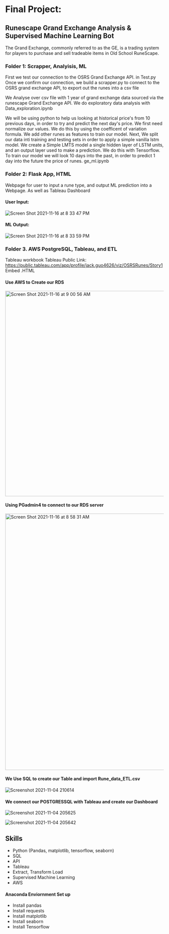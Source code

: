 # Final Project:

## Runescape Grand Exchange Analysis & Supervised Machine Learning Bot
The Grand Exchange, commonly referred to as the GE, is a trading system for players to purchase and sell tradeable items in Old School RuneScape.

### Folder 1: Scrapper, Analyisis, ML
First we test our connection to the OSRS Grand Exchange API. in Test.py
Once we confirm our connection, we build a scrapper.py to connect to the OSRS grand exchange API, to export out the runes into a csv file


We Analyse over csv file with 1 year of grand exchange data sourced via the runescape Grand Exchange API. We do exploratory data analysis with Data_exploration.ipynb

We will be using python to help us looking at historical price's from 10 previous days, in order to try and predict the next day's price. We first need normalize our values. We do this by using the coefficent of variation formula. We add other runes as features to train our model. Next, We split our data inti training and testing sets in order to apply a simple vanilla lstm model. We create a Simple LMTS model a single hidden layer of LSTM units, and an output layer used to make a prediction. We do this with Tensorflow. To train our model we will look 10 days into the past, in order to predict 1 day into the future the price of runes. ge_ml.ipynb

### Folder 2: Flask App, HTML

Webpage for user to input a rune type, and output ML prediction into a Webpage. As well as Tableau Dashboard

#### User Input:
![Screen Shot 2021-11-16 at 8 33 47 PM](https://user-images.githubusercontent.com/83923903/142135990-380bfc96-7add-48fc-a6fa-7198f20f8b1f.png)

#### ML Output:
![Screen Shot 2021-11-16 at 8 33 59 PM](https://user-images.githubusercontent.com/83923903/142136057-29e2ed95-7d97-4eee-854b-349aedb9c24c.png)




### Folder 3. AWS PostgreSQL, Tableau, and ETL


Tableau workbook
Tableau Public Link: https://public.tableau.com/app/profile/jack.guo4626/viz/OSRSRunes/Story1
Embed .HTML 

#### Use AWS to Create our RDS
<img width="652" alt="Screen Shot 2021-11-16 at 9 00 56 AM" src="https://user-images.githubusercontent.com/83923903/142031152-03d5042a-8e30-4a68-8ecd-51ed0c8a0c23.png">

#### Using PGadmin4 to connect to our RDS server
<img width="814" alt="Screen Shot 2021-11-16 at 8 58 31 AM" src="https://user-images.githubusercontent.com/83923903/142030478-861eeb2d-4884-45a6-8497-25e879faee00.png">


#### We Use SQL to create our Table and import Rune_data_ETL.csv 
![Screenshot 2021-11-04 210614](https://user-images.githubusercontent.com/83923903/140456662-a3ab6c3d-43bc-4c4d-ad65-ebdfd8137176.png)

#### We connect our POSTGRESSQL with Tableau and create our Dashboard
![Screenshot 2021-11-04 205625](https://user-images.githubusercontent.com/83923903/140456711-fcd2e8c8-a0c1-4201-9eae-93fe90f398ee.png)

![Screenshot 2021-11-04 205642](https://user-images.githubusercontent.com/83923903/140456753-906a7749-f01c-481f-a971-311ac9132c33.png)



## Skills

* Python (Pandas, matplotlib, tensorflow, seaborn)
* SQL
* API
* Tableau
* Extract, Transform Load
* Supervised Machine Learning
* AWS



#### Anaconda Enviornment Set up

* Install pandas
* Install requests
* Install matplotlib
* Install seaborn
* Install Tensorflow



